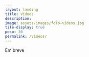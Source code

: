```yaml
---
layout: landing
title: Vídeos
description: 
image: assets/images/foto-videos.jpg
tile-display: true
peso: 30
permalink: /videos/
---
```


Em breve
